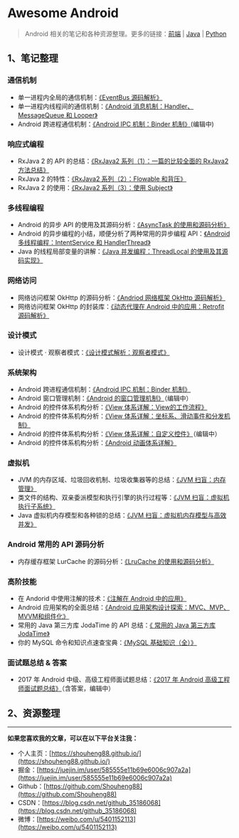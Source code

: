 # Awesome Android

> Android 相关的笔记和各种资源整理。更多的链接：[前端](https://github.com/Shouheng88/Front-end-notes)  |  [Java](https://github.com/Shouheng88/Awesome-Java)  |  [Python](https://github.com/Shouheng88/Python-notes)

## 1、笔记整理

### 通信机制

- 单一进程内全局的通信机制：[《EventBus 源码解析》](消息机制/EventBus的源码分析.md)
- 单一进程内线程间的通信机制：[《Android 消息机制：Handler、MessageQueue 和 Looper》](消息机制/线程通信：Handler、MessageQueue和Looper.md.md)
- Android 跨进程通信机制：[《Android IPC 机制：Binder 机制》](消息机制/跨进程通信：Binder机制.md)(编辑中)

### 响应式编程

- RxJava 2 的 API 的总结：[《RxJava2 系列（1）：一篇的比较全面的 RxJava2 方法总结》](响应式编程/RxJava2系列·_一篇的比较全面的RxJava2方法总结.md)
- RxJava 2 的特性：[《RxJava2 系列（2）：Flowable 和背压》](响应式编程/Flowable和背压.md)
- RxJava 2 的使用：[《RxJava2 系列（3）：使用 Subject》](响应式编程/用RxJava打造EventBus.md)

### 多线程编程

- Android 的异步 API 的使用及其源码分析：[《AsyncTask 的使用和源码分析》](异步编程/AsyncTask源码分析.md)
- Android 的异步编程的小结，顺便分析了两种常用的异步编程 API：[《Android 多线程编程：IntentService 和 HandlerThread》](异步编程/Android多线程编程：IntentService和HandlerThread.md)
- Java 的线程局部变量的讲解：[《Java 并发编程：ThreadLocal 的使用及其源码实现》](https://blog.csdn.net/github_35186068/article/details/83858944)

### 网络访问

- 网络访问框架 OkHttp 的源码分析：[《Andriod 网络框架 OkHttp 源码解析》](网络访问/OKHttp源码阅读.md)
- 网络访问框架 OkHttp 的封装库：[《动态代理在 Android 中的应用：Retrofit 源码解析》](网络访问/Retrofit源码阅读.md)

### 设计模式

- 设计模式 · 观察者模式：[《设计模式解析：观察者模式》](https://blog.csdn.net/github_35186068/article/details/83754026)

### 系统架构

- Android 跨进程通信机制：[《Android IPC 机制：Binder 机制》](消息机制/跨进程通信：Binder机制.md)
- Android 窗口管理机制：[《Android 的窗口管理机制》](系统架构/窗口机制/Android的Window管理机制.md)（编辑中）
- Android 的控件体系机构分析：[《View 体系详解：View的工作流程》](系统架构/控件体系/View体系详解：View的工作流程.md)
- Android 的控件体系机构分析：[《View 体系详解：坐标系、滑动事件和分发机制》](系统架构/控件体系/View体系详解：坐标系、滑动事件和分发机制.md)
- Android 的控件体系机构分析：[《View 体系详解：自定义控件》](系统架构/控件体系/View体系详解：自定义控件.md)（编辑中）
- Android 的控件体系机构分析：[《Android 动画体系详解》](系统架构/控件体系/动画体系详解.md)

### 虚拟机

- JVM 的内存区域、垃圾回收机制、垃圾收集器等的总结：[《JVM 扫盲：内存管理》](https://juejin.im/post/5b475e976fb9a04fa8671a45)
- 类文件的结构、双亲委派模型和执行引擎的执行过程等：[《JVM 扫盲：虚拟机执行子系统》](https://juejin.im/post/5b4a1fb7e51d4519213fd374)
- Java 虚拟机内存模型和各种锁的总结：[《JVM 扫盲：虚拟机内存模型与高效并发》](https://juejin.im/post/5b4f48e75188251b1b448aa0)

### Android 常用的 API 源码分析

- 内存缓存框架 LurCache 的源码分析：[《LruCache 的使用和源码分析》](API简析/LruCache.md)

### 高阶技能

- 在 Andorid 中使用注解的技术：[《注解在 Android 中的应用》](注解和依赖注入/注解在Android中的应用.md)
- Android 应用架构的全面总结：[《Android 应用架构设计探索：MVC、MVP、MVVM和组件化》](结构设计/探索Android架构设计.md)
- 常用的 Java 第三方库 JodaTime 的 API 总结：[《
常用的 Java 第三方库 JodaTime》](https://blog.csdn.net/github_35186068/article/details/83754146)
- 你的 MySQL 命令和知识点速查宝典：[《MySQL 基础知识（全）》](https://juejin.im/post/5a12d62bf265da431d3c4a01)

### 面试题总结 & 答案

- 2017 年 Android 中级、高级工程师面试题总结：[《2017 年 Android 高级工程师面试题总结》](笔试面试/Android高级软件工程师2017.md)（含答案，编辑中）


## 2、资源整理



------
**如果您喜欢我的文章，可以在以下平台关注我：**

- 个人主页：[https://shouheng88.github.io/](https://shouheng88.github.io/)
- 掘金：[https://juejin.im/user/585555e11b69e6006c907a2a](https://juejin.im/user/585555e11b69e6006c907a2a)
- Github：[https://github.com/Shouheng88](https://github.com/Shouheng88)
- CSDN：[https://blog.csdn.net/github_35186068](https://blog.csdn.net/github_35186068)
- 微博：[https://weibo.com/u/5401152113](https://weibo.com/u/5401152113)

